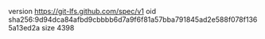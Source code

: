 version https://git-lfs.github.com/spec/v1
oid sha256:9d94dca84afbd9cbbbb6d7a9f6f81a57bba791845ad2e588f078f1365a13ed2a
size 4398
